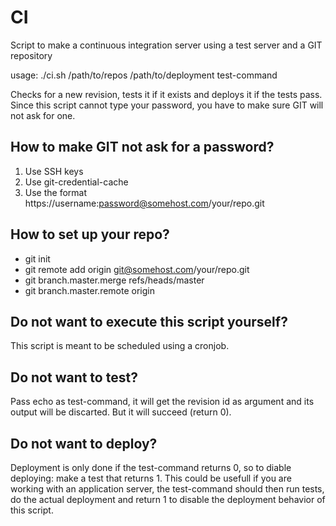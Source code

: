 CI
==

Script to make a continuous integration server using a test server and a GIT repository

usage: ./ci.sh /path/to/repos /path/to/deployment test-command

Checks for a new revision, tests it if it exists and deploys it if the tests pass. Since this script cannot type your password, you have to make sure GIT will not ask for one.


## How to make GIT not ask for a password?
1. Use SSH keys
2. Use git-credential-cache
3. Use the format https://username:password@somehost.com/your/repo.git


## How to set up your repo?
- git init
- git remote add origin git@somehost.com/your/repo.git
- git branch.master.merge refs/heads/master
- git branch.master.remote origin


## Do not want to execute this script yourself?
This script is meant to be scheduled using a cronjob.


## Do not want to test?
Pass echo as test-command, it will get the revision id as argument and its output will be discarted. But it will succeed (return 0).


## Do not want to deploy?
Deployment is only done if the test-command returns 0, so to diable deploying: make a test that returns 1.
This could be usefull if you are working with an application server, the test-command should then run tests, do the actual deployment and return 1 to disable the deployment behavior of this script.
